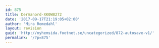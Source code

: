 ```yaml
---
id: 875
title: Dermanord-XK0W8272
date: '2017-09-17T21:19:05+02:00'
author: 'Mira Romedahl'
layout: revision
guid: 'http://nyhemsida.footnet.se/uncategorized/872-autosave-v1/'
permalink: '/?p=875'
---
```


